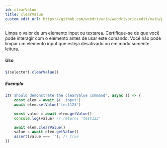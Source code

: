 ```yaml
---
id: clearValue
title: clearValue
custom_edit_url: https://github.com/webdriverio/webdriverio/edit/main/packages/webdriverio/src/commands/element/clearValue.ts
---
```


Limpa o valor de um elemento input ou textarea. Certifique-se de que você pode interagir com o
elemento antes de usar este comando. Você não pode limpar um elemento input que esteja desativado ou em
modo somente leitura.

##### Uso

```js
$(selector).clearValue()
```

##### Exemplo

```js title="clearValue.js"
it('should demonstrate the clearValue command', async () => {
    const elem = await $('.input')
    await elem.setValue('test123')

    const value = await elem.getValue()
    console.log(value) // returns 'test123'

    await elem.clearValue()
    value = await elem.getValue()
    assert(value === ''); // true
})
```